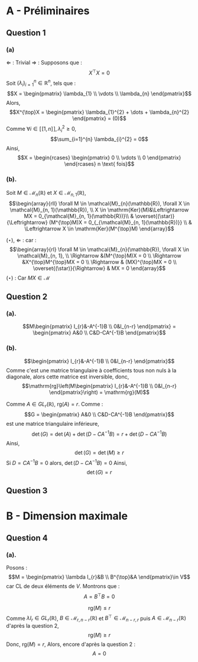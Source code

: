 # A - Préliminaires
## Question 1
### (a)
$\Leftarrow$ : Trivial
$\Rightarrow$ : 
Supposons que : 
$$X^{\top}X = 0$$
Soit $(\lambda_{i})_{i=1}^{n} \in \mathbb{R}^{n}$, tels que : 
$$X = \begin{pmatrix}
\lambda_{1} \\
\vdots \\
\lambda_{n}
\end{pmatrix}$$
Alors, 
$$X^{\top}X = \begin{pmatrix}
\lambda_{1}^{2} + \dots + \lambda_{n}^{2}
\end{pmatrix} = (0)$$
Comme $\forall i \in [\![1,n]\!], \lambda_{i}^{2} \geq 0$, 
$$\sum_{i=1}^{n} \lambda_{i}^{2} = 0$$
Ainsi, 
$$X = \begin{rcases}
\begin{pmatrix}
0 \\
\vdots \\
0
\end{pmatrix}
\end{rcases} n \text{ fois}$$

### (b).
Soit $M \in \mathcal{M}_{n}(\mathbb{R})$ et $X \in \mathcal{M}_{n, 1}(\mathbb{R})$, 
$$\begin{array}{rll}
\forall M \in \mathcal{M}_{n}(\mathbb{R}), \forall X \in \mathcal{M}_{n, 1}(\mathbb{R}), \\
  X \in \mathrm{Ker}(M)&\Leftrightarrow MX = 0_{\mathcal{M}_{n, 1}(\mathbb{R})}\\
& \overset{(\star)}{\Leftrightarrow} (M^{\top}M)X = 0_{_{\mathcal{M}_{n, 1}(\mathbb{R})}} \\
& \Leftrightarrow X \in \mathrm{Ker}(M^{\top}M)
\end{array}$$

$(\star)$, $\Leftarrow$ : 
car : 
$$\begin{array}{rl}
\forall M \in \mathcal{M}_{n}(\mathbb{R}), \forall X \in \mathcal{M}_{n, 1}, \\
\Rightarrow &(M^{\top}M)X = 0  \\
\Rightarrow &X^{\top}M^{\top}MX = 0 \\
\Rightarrow & (MX)^{\top}MX = 0 \\
\overset{(\star)}{\Rightarrow} & MX = 0 
\end{array}$$
$(\star)$ : Car $MX \in \mathcal{M}_{}$



## Question 2
### (a).
$$M\begin{pmatrix}
I_{r}&-A^{-1}B \\
0&I_{n-r}
\end{pmatrix} = \begin{pmatrix}
A&0 \\
C&D-CA^{-1}B
\end{pmatrix}$$

### (b).
$$\begin{pmatrix}
I_{r}&-A^{-1}B \\
0&I_{n-r}
\end{pmatrix}$$
Comme c'est une matrice triangulaire à coefficients tous non nuls à la diagonale, alors cette matrice est inversible, donc, 
$$\mathrm{rg}\left(M\begin{pmatrix}
I_{r}&-A^{-1}B \\
0&I_{n-r}
\end{pmatrix}\right) = \mathrm{rg}(M)$$


Comme $A \in GL_{r}(\mathbb{R})$, $\mathrm{rg}(A) = r$.
Comme : 
$$G = \begin{pmatrix}
A&0 \\
C&D-CA^{-1}B
\end{pmatrix}$$
est une matrice triangulaire inférieure, 
$$\det(G) = \det(A) + \det(D-CA^{-1}B) = r + \det(D-CA^{-1}B)$$
Ainsi, 
$$\det(G) = \det(M) \geq r$$
Si $D = CA^{-1}B = 0$ alors, $\det(D-CA^{-1}B) = 0$
Ainsi,
$$\det(G) = r$$

## Question 3


# B - Dimension maximale
## Question 4
### (a).
Posons :
$$M = \begin{pmatrix}
\lambda I_{r}&B \\
B^{\top}&A
\end{pmatrix}\in V$$
car CL de deux éléments de $V$.
Montrons que : 
$$A = B^{\top}B = 0$$

$$\mathrm{rg}(M) \leq r$$
Comme $\lambda I_{r} \in GL_{r}(\mathbb{R})$, $B \in \mathcal{M}_{r, n-r}(\mathbb{R})$ et $B^{\top} \in \mathcal{M}_{n-r, r}$ puis $A \in \mathcal{M}_{n-r}(\mathbb{R})$
d'après la question $2$, 
$$\mathrm{rg}(M)\geq r$$
Donc, $\mathrm{rg}(M) = r$, 
Alors, 
encore d'après la question 2 : 
$$A = 0$$
